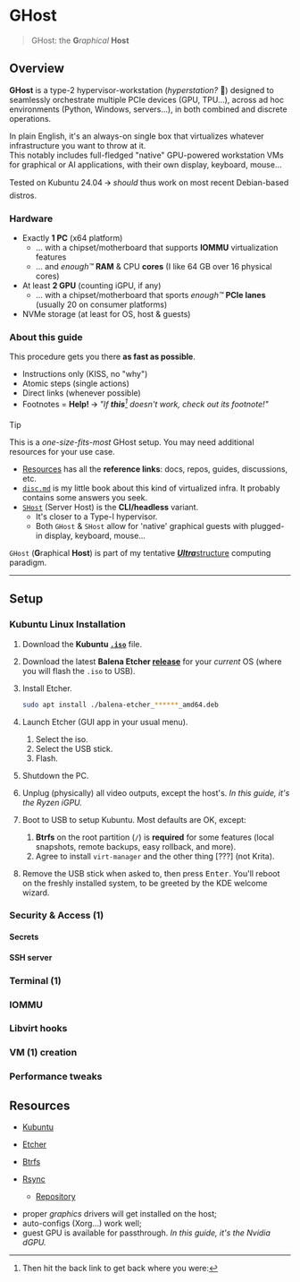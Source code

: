 # GHost

> GHost: the **G***raphical* **Host**

## Overview

**GHost** is a type-2 hypervisor-workstation (*hyperstation?* 🫣) designed to seamlessly orchestrate multiple PCIe devices (GPU, TPU…), across ad hoc environments (Python, Windows, servers…), in both combined and discrete operations.

In plain English, it's an always-on single box that virtualizes whatever infrastructure you want to throw at it.  
This notably includes full-fledged "native" GPU-powered workstation VMs for graphical or AI applications, with their own display, keyboard, mouse…

Tested on Kubuntu 24.04 🡪 *should* thus work on most recent Debian-based distros.


### Hardware

- Exactly **1 PC** (x64 platform)
   - … with a chipset/motherboard that supports **IOMMU** virtualization features
   - … and *enough™* **RAM** & CPU **cores** (I like 64 GB over 16 physical cores)
- At least **2 GPU** (counting iGPU, if any)
   - … with a chipset/motherboard that sports *enough™* **PCIe lanes** (usually 20 on consumer platforms)
- NVMe storage (at least for OS, host & guests)


### About this guide

This procedure gets you there **as fast as possible**.

- Instructions only (KISS, no "why")
- Atomic steps (single actions)
- Direct links (whenever possible)
- Footnotes = **Help!** 🡪 *"If **this**[^footnote] doesn't work, check out its footnote!"*

> [!Tip]
>
> This is a *one-size-fits-most* GHost setup.
> You may need additional resources for your use case.
> 
> - [Resources](#resources) has all the **reference links**: docs, repos, guides, discussions, etc.
> - [`disc.md`](disc.md) is my little book about this kind of virtualized infra. It probably contains some answers you seek.
> - [`SHost`]() (Server Host) is the **CLI/headless** variant.
>   - It's closer to a Type-I hypervisor.
>   - Both `GHost` & `SHost` allow for 'native' graphical guests with plugged-in display, keyboard, mouse…

`GHost` (**G**raphical **Host**) is part of my tentative [***Ultra***structure]() computing paradigm.

----

## Setup



### Kubuntu Linux Installation



1. Download the **Kubuntu [`.iso`](https://kubuntu.org/getkubuntu/)** file.

1. Download the latest **Balena Etcher [release](https://github.com/balena-io/etcher/releases)** for your *current* OS (where you will flash the `.iso` to USB).

1. Install Etcher.

   ```bash
   sudo apt install ./balena-etcher_******_amd64.deb
   ```

1. Launch Etcher (GUI app in your usual menu).

   1. Select the iso.
   2. Select the USB stick.
   3. Flash.

1. Shutdown the PC.

1. Unplug (physically) all video outputs, except the host's. *In this guide, it's the Ryzen iGPU.*

1. Boot to USB to setup Kubuntu. Most defaults are OK, except:

   1. **Btrfs** on the root partition (`/`) is **required** for some features (local snapshots, remote backups, easy rollback, and more).
   3. Agree to install `virt-manager` and the other thing [???] (not Krita).
   
1. Remove the USB stick when asked to, then press <kbd>Enter</kbd>.
   You'll reboot on the freshly installed system, to be greeted by the KDE welcome wizard.





### Security & Access (1)

#### Secrets



#### SSH server



### Terminal (1)

### IOMMU

### Libvirt hooks

### VM (1) creation

### Performance tweaks










## Resources


- [Kubuntu](https://kubuntu.org/)
- [Etcher](https://etcher.io/)
- [Btrfs](https://btrfs.readthedocs.io/en/latest/)



- [Rsync](https://rsync.samba.org/)
   - [Repository](https://github.com/RsyncProject/rsync)




[^footnote]: Then hit the back link to get back where you were:

[^1]: TMI: Too Much Information

[^2]: Generally, unplug all non-host devices during host OS installation. This ensures that, later on:
  - proper *graphics* drivers will get installed on the host;
  - auto-configs (Xorg…) work well;
  - guest GPU is available for passthrough. *In this guide, it's the Nvidia dGPU.*


[^?]: Consider using PCIe splitters if you don't have enough slots. Keep in mind that expensive PLX chips won't help for concurrent use, so I'd avoid them for GHost.














